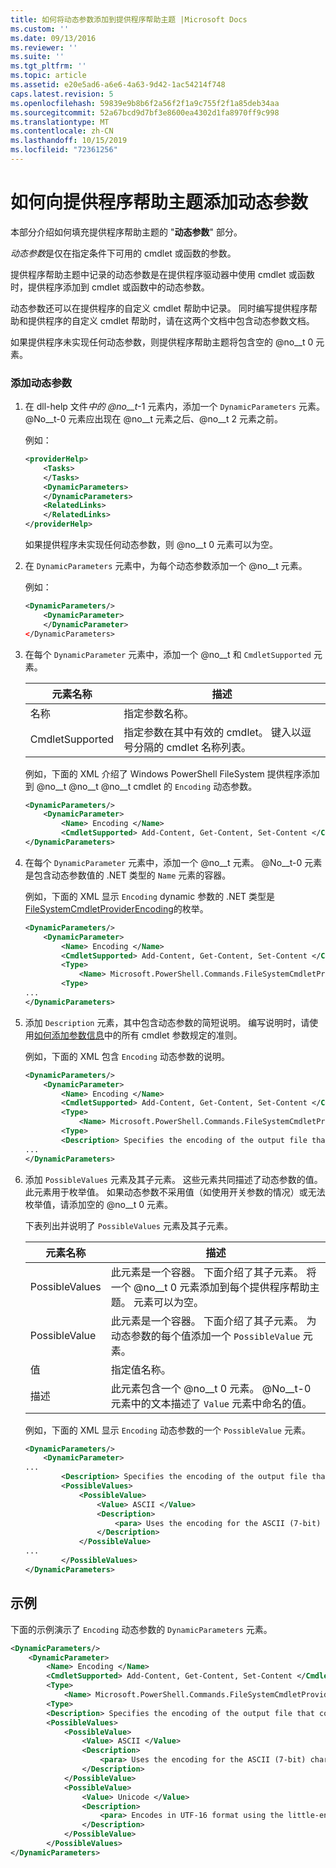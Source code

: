 ```yaml
---
title: 如何将动态参数添加到提供程序帮助主题 |Microsoft Docs
ms.custom: ''
ms.date: 09/13/2016
ms.reviewer: ''
ms.suite: ''
ms.tgt_pltfrm: ''
ms.topic: article
ms.assetid: e20e5ad6-a6e6-4a63-9d42-1ac54214f748
caps.latest.revision: 5
ms.openlocfilehash: 59839e9b8b6f2a56f2f1a9c755f2f1a85deb34aa
ms.sourcegitcommit: 52a67bcd9d7bf3e8600ea4302d1fa8970ff9c998
ms.translationtype: MT
ms.contentlocale: zh-CN
ms.lasthandoff: 10/15/2019
ms.locfileid: "72361256"
---
```

# <a name="how-to-add-dynamic-parameters-to-a-provider-help-topic"></a>如何向提供程序帮助主题添加动态参数

本部分介绍如何填充提供程序帮助主题的 "**动态参数**" 部分。

*动态参数*是仅在指定条件下可用的 cmdlet 或函数的参数。

提供程序帮助主题中记录的动态参数是在提供程序驱动器中使用 cmdlet 或函数时，提供程序添加到 cmdlet 或函数中的动态参数。

动态参数还可以在提供程序的自定义 cmdlet 帮助中记录。 同时编写提供程序帮助和提供程序的自定义 cmdlet 帮助时，请在这两个文档中包含动态参数文档。

如果提供程序未实现任何动态参数，则提供程序帮助主题将包含空的 @no__t 0 元素。

### <a name="to-add-dynamic-parameters"></a>添加动态参数

1. 在 dll-help 文件*中的 @no__t*-1 元素内，添加一个 `DynamicParameters` 元素。 @No__t-0 元素应出现在 @no__t 元素之后、@no__t 2 元素之前。

   例如：

    ```xml
    <providerHelp>
        <Tasks>
        </Tasks>
        <DynamicParameters>
        </DynamicParameters>
        <RelatedLinks>
        </RelatedLinks>
    </providerHelp>
    ```

   如果提供程序未实现任何动态参数，则 @no__t 0 元素可以为空。

2. 在 `DynamicParameters` 元素中，为每个动态参数添加一个 @no__t 元素。

   例如：

    ```xml
    <DynamicParameters/>
        <DynamicParameter>
        </DynamicParameter>
    </DynamicParameters>
    ```

3. 在每个 `DynamicParameter` 元素中，添加一个 @no__t 和 `CmdletSupported` 元素。

   |元素名称|描述|
   |------------------|-----------------|
   |名称|指定参数名称。|
   |CmdletSupported|指定参数在其中有效的 cmdlet。 键入以逗号分隔的 cmdlet 名称列表。|

   例如，下面的 XML 介绍了 Windows PowerShell FileSystem 提供程序添加到 @no__t @no__t @no__t cmdlet 的 `Encoding` 动态参数。

    ```xml
    <DynamicParameters/>
        <DynamicParameter>
            <Name> Encoding </Name>
            <CmdletSupported> Add-Content, Get-Content, Set-Content </CmdletSupported>
    </DynamicParameters>

    ```

4. 在每个 `DynamicParameter` 元素中，添加一个 @no__t 元素。 @No__t-0 元素是包含动态参数值的 .NET 类型的 `Name` 元素的容器。

   例如，下面的 XML 显示 `Encoding` dynamic 参数的 .NET 类型是[FileSystemCmdletProviderEncoding](/dotnet/api/microsoft.powershell.commands.filesystemcmdletproviderencoding)的枚举。

    ```xml
    <DynamicParameters/>
        <DynamicParameter>
            <Name> Encoding </Name>
            <CmdletSupported> Add-Content, Get-Content, Set-Content </CmdletSupported>
            <Type>
                <Name> Microsoft.PowerShell.Commands.FileSystemCmdletProviderEncoding </Name>
            <Type>
    ...
    </DynamicParameters>
    ```

5. 添加 `Description` 元素，其中包含动态参数的简短说明。 编写说明时，请使用[如何添加参数信息](./how-to-add-parameter-information.md)中的所有 cmdlet 参数规定的准则。

   例如，下面的 XML 包含 `Encoding` 动态参数的说明。

    ```xml
    <DynamicParameters/>
        <DynamicParameter>
            <Name> Encoding </Name>
            <CmdletSupported> Add-Content, Get-Content, Set-Content </CmdletSupported>
            <Type>
                <Name> Microsoft.PowerShell.Commands.FileSystemCmdletProviderEncoding </Name>
            <Type>
            <Description> Specifies the encoding of the output file that contains the content. </Description>
    ...
    </DynamicParameters>
    ```

6. 添加 `PossibleValues` 元素及其子元素。 这些元素共同描述了动态参数的值。 此元素用于枚举值。 如果动态参数不采用值（如使用开关参数的情况）或无法枚举值，请添加空的 @no__t 0 元素。

   下表列出并说明了 `PossibleValues` 元素及其子元素。

   |元素名称|描述|
   |------------------|-----------------|
   |PossibleValues|此元素是一个容器。 下面介绍了其子元素。 将一个 @no__t 0 元素添加到每个提供程序帮助主题。 元素可以为空。|
   |PossibleValue|此元素是一个容器。 下面介绍了其子元素。 为动态参数的每个值添加一个 `PossibleValue` 元素。|
   |值|指定值名称。|
   |描述|此元素包含一个 @no__t 0 元素。 @No__t-0 元素中的文本描述了 `Value` 元素中命名的值。|

   例如，下面的 XML 显示 `Encoding` 动态参数的一个 `PossibleValue` 元素。

    ```xml
    <DynamicParameters/>
        <DynamicParameter>
    ...
            <Description> Specifies the encoding of the output file that contains the content. </Description>
            <PossibleValues>
                <PossibleValue>
                    <Value> ASCII </Value>
                    <Description>
                        <para> Uses the encoding for the ASCII (7-bit) character set. </para>
                    </Description>
                </PossibleValue>
    ...
            </PossibleValues>
    </DynamicParameters>
    ```

## <a name="example"></a>示例

下面的示例演示了 `Encoding` 动态参数的 `DynamicParameters` 元素。

```xml
<DynamicParameters/>
    <DynamicParameter>
        <Name> Encoding </Name>
        <CmdletSupported> Add-Content, Get-Content, Set-Content </CmdletSupported>
        <Type>
            <Name> Microsoft.PowerShell.Commands.FileSystemCmdletProviderEncoding </Name>
        <Type>
        <Description> Specifies the encoding of the output file that contains the content. </Description>
        <PossibleValues>
            <PossibleValue>
                <Value> ASCII </Value>
                <Description>
                    <para> Uses the encoding for the ASCII (7-bit) character set. </para>
                </Description>
            </PossibleValue>
            <PossibleValue>
                <Value> Unicode </Value>
                <Description>
                    <para> Encodes in UTF-16 format using the little-endian byte order. </para>
                </Description>
            </PossibleValue>
        </PossibleValues>
</DynamicParameters>
```